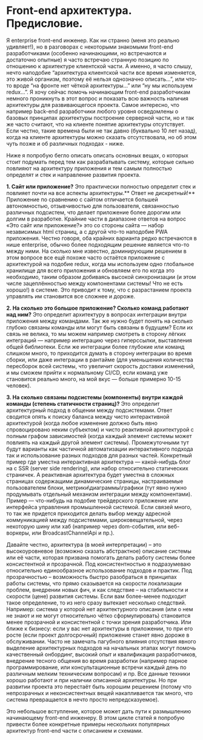 ﻿# Front-end архитектура. Предисловие.
Я enterprise front-end инженер. Как ни странно (меня это реально удивляет!), но в разговорах с некоторыми знакомыми front-end разработчиками (особенно начинающими, но встречаются и достаточно опытные) я часто встречаю странную позицию по отношению к архитектуре клиентской части. А именно, я часто слышу, нечто наподобие “архитектура клиентской части все время изменяется, это живой организм, поэтому её нельзя однозначно описать…”, или что-то вроде “на фронте нет чёткой архитектуры…” или “ну мы используем redux...”. Я хочу сейчас помочь начинающим front-end разработчикам немного проникнуть в этот вопрос и показать всю важность наличия архитектуры для развивающегося проекта. Самое интересно, что например back-end разработчики любого уровня осведомлены о базовых принципах архитектуры построение серверной части, но и так же часто считают, что на клиенте понятие архитектуры отсутствует. Если честно, такие времена были не так давно (буквально 10 лет назад), когда на клиенте архитектуры можно сказать отсутствовала, но об этом чуть позже и об различных подходах - ниже.

Ниже я попробую бегло описать описать основных вещах, о которых стоит подумать перед тем как разрабатывать систему, которые сильно повлияют на архитектуру приложения и тем самым полностью определят и стек и направление развития проекта.

**1. Сайт или приложение?** Это практически полностью определит стек и повлияет почти на все аспекты архитектуры.** Ответ не дискретный!** Приложение по сравнению с сайтом отличается большей автономностью, отзывчивостью для пользователя, связанностью различных подсистем, что делает приложение более дорогим или долгим в разработке. Крайние  части в диапазоне ответов на  вопрос «Это сайт или приложение?» это со стороны сайта — набор независимых html страниц, а с другой что-то наподобие PWA приложения. Честно говоря, оба крайних варианта редко встречаются в нише enterprise, обычно более подходящим решение является что-то между ними. На сколько мне известно, доминирующим решением в этом вопросе все ещё похоже часто остаётся приложение с архитектурой на подобие redux, когда мы используем одно глобальное хранилище для всего приложения и обновляем его по когда это необходимо, таким образом добиваясь высокой синхронизации (и этом числе зацеплённостью между компонентами системы! Что не есть хорошо!) в системе. Это приводит к тому, что с разрастанием проекта управлять им становится все сложнее и дороже.

**2. На сколько это большое приложение? Сколько команд работают над ним?** Это определит архитектуру в вопросах интеграции внутри приложения между командами. Так же нужно будет понять на сколько глубоко связаны команды или могут быть связаны в будущем? Если их связь не велика, то мы можем например смотреть в сторону лёгких интеграций — например интеграцию через гиперссылки, выставления общей библиотеки. Если же интеграции более глубокие или команд слишком много, то приходится  думать в сторону интеграции во время сборки, или даже интеграции в рантайме (для уменьшения количества пересборок всей системы, что увеличит скорость доставки изменений, и мы сможем прийти к нормальному CI/CD, если команд уже становится реально много, на мой вкус — больше примерно 10-15 человек).

**3. На сколько связаны подсистемы (компоненты) внутри каждой команды (степень статичности страниц)?** Это определит  архитектурный подход в общении между подсистемами. Ответ сводится опять к поиску баланса между чисто интерактивной архитектурой (когда любое изменение должно быть явно спровоцировано неким субъектом) и чисто реактивной архитектурой с полным графом зависимостей (когда каждый элемент системы может повлиять на каждый другой элемент системы). Промежуточными тут будут варианты как частичной автоматизации интерактивного подхода так и использование разных подходов для разных частей. Конкретный пример где уместна интерактивная архитектура — какой-нибудь блог на с SSR (server side rendering), или набор относительно статических страничек. А реактивная архитектура будет уместна в сложных страницах содержащими динамические страницы, настраиваемые пользователем блоки, метрики\диаграммы\графики (тут явно нужно продумывать отдельный механизм интеграции между компонентами). Пример — что-нибудь на подобие трейдерского приложение или интерфейса управления промышленной системой. Если связей много, то так же придется приходится делать выбор между адресной коммуникацией между подсистемами, широковещательной, через некоторую шину или хаб (например через dom-события, или веб-воркеры, или BroadcastChannelApi и пр.).

Давайте честно, архитектура (в моей интерпретации) – это высокоуровневое (возможно сказать абстрактное) описание системы или её части, которая призвана помогать делать работу системы более консистентной и прозрачной. Под консистентностью я подразумеваю относительно единообразное использование подходов и практик. Под прозрачностью – возможность быстро разобраться в принципах работы системы, что прямо сказывается на скорости локализации проблем, внедрении новых фич, и как следствие – на стабильности и скорости (цене) развития системы. Если вам более-менее подходит такое определение, то из него сразу вытекает несколько следствий. Например: система у которой нет архитектурного описания (или о нем не знают и не могут относительно чётко сформулировать) становится менее прозрачной и консистентной с точки зрения разработчика. Или ближе к бизнесу: если у вас нет архитектуры в приложении, то при его росте (если проект долгосрочный) приложение станет явно дороже в обслуживании. Часто не замечать пагубного влияния отсутствия явного выделение архитектурных подходов на начальных этапах могут помочь качественный онбординг, высокий опыт и квалификация разработчиков, внедрение тесного общения во время разработки (например парное программирование, или консультационные встречи каждый день по различным мелким техническим вопросам) и пр. Все данные техники хорошо работают и при наличии описанной архитектуры. Но при развитии проекта это перестаёт быть хорошим решением (потому что непрозрачных и неконсистентных вещей накапливается так много, что система превращается в нечто просто непредсказуемое).

Это небольшое вступление, которое может дать пути к размышлению начинающему front-end инженеру. В этом цикле статей я попробую привести более конкретные примеры нескольких популярных архитектур front-end части с описанием и схемами.

